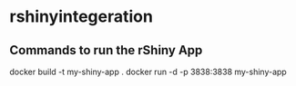 # rshinyintegeration
## Commands to run the rShiny App

docker build -t my-shiny-app .
docker run -d -p 3838:3838 my-shiny-app

